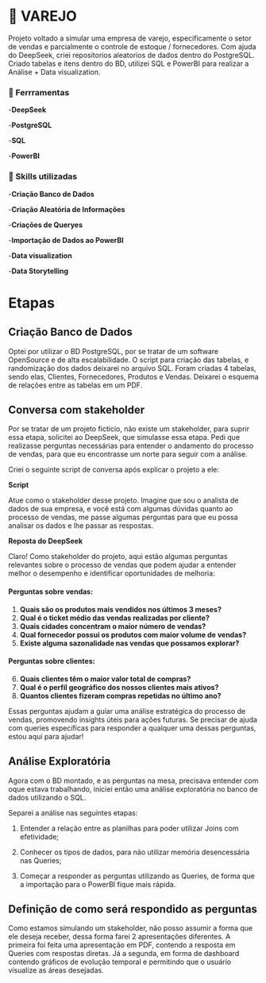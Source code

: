# :open_book: VAREJO

Projeto voltado a simular uma empresa de varejo, especificamente o setor de vendas e parcialmente o controle de estoque / fornecedores. Com ajuda do DeepSeek, criei repositorios aleatorios de dados dentro do PostgreSQL. Criado tabelas e itens dentro do BD, utilizei SQL e PowerBI para realizar a Análise + Data visualization.

### :wrench: Ferrramentas
-**DeepSeek**

-**PostgreSQL**

-**SQL**

-**PowerBI**

### :memo: Skills utilizadas

-**Criação Banco de Dados**

-**Criação Aleatória de Informações**

-**Criações de Queryes**

-**Importação de Dados ao PowerBI**

-**Data visualization**

-**Data Storytelling**

# Etapas

## Criação Banco de Dados

Optei por utilizar o BD PostgreSQL, por se tratar de um software OpenSource e de alta escalabilidade. O script para criação das tabelas, e randomização dos dados deixarei no arquivo SQL. Foram criadas 4 tabelas, sendo elas, Clientes, Fornecedores, Produtos e Vendas. Deixarei o esquema de relações entre as tabelas em um PDF.

## Conversa com stakeholder

Por se tratar de um projeto ficticio, não existe um stakeholder, para suprir essa etapa, solicitei ao DeepSeek, que simulasse essa etapa. Pedi que realizasse perguntas necessárias para entender o andamento do processo de vendas, para que eu encontrasse um norte para seguir com a análise. 

Criei o seguinte script de conversa após explicar o projeto a ele:

**Script**

Atue como o stakeholder desse projeto. Imagine que sou o analista de dados de sua empresa, e você está com algumas dúvidas quanto ao processo de vendas, me passe algumas perguntas para que eu possa analisar os dados e lhe passar as respostas.

**Reposta do DeepSeek**

Claro! Como stakeholder do projeto, aqui estão algumas perguntas relevantes sobre o processo de vendas que podem ajudar a entender melhor o desempenho e identificar oportunidades de melhoria:

#### Perguntas sobre vendas:
1. **Quais são os produtos mais vendidos nos últimos 3 meses?**
2. **Qual é o ticket médio das vendas realizadas por cliente?**
3. **Quais cidades concentram o maior número de vendas?**
4. **Qual fornecedor possui os produtos com maior volume de vendas?**
5. **Existe alguma sazonalidade nas vendas que possamos explorar?**

#### Perguntas sobre clientes:
6. **Quais clientes têm o maior valor total de compras?**
7. **Qual é o perfil geográfico dos nossos clientes mais ativos?**
8. **Quantos clientes fizeram compras repetidas no último ano?**


Essas perguntas ajudam a guiar uma análise estratégica do processo de vendas, promovendo insights úteis para ações futuras. Se precisar de ajuda com queries específicas para responder a qualquer uma dessas perguntas, estou aqui para ajudar!

## Análise Exploratória

Agora com o BD montado, e as perguntas na mesa, precisava entender com oque estava trabalhando, iniciei então uma análise exploratória no banco de dados utilizando o SQL.

Separei a análise nas seguintes etapas:

1. Entender a relação entre as planilhas para poder utilizar Joins com efetividade;

2. Conhecer os tipos de dados, para não utilizar memória desencessária nas Queries;

3. Começar a responder as perguntas utilizando as Queries, de forma que a importação para o PowerBI fique mais rápida.

## Definição de como será respondido as perguntas

Como estamos simulando um stakeholder, não posso assumir a forma que ele deseja receber, dessa forma farei 2 apresentações diferentes. A primeira foi feita uma apresentação em PDF, contendo a resposta em Queries com respostas diretas. Já a segunda, em forma de dashboard contendo gráficos de evolução temporal e permitindo que o usuário visualize as áreas desejadas.
